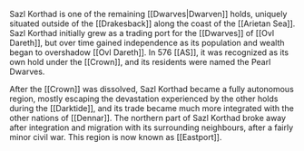 Sazl Korthad is one of the remaining [[Dwarves|Dwarven]] holds, uniquely situated outside of the [[Drakesback]] along the coast of the [[Arietan Sea]]. Sazl Korthad initially grew as a trading port for the [[Dwarves]] of [[Ovl Dareth]], but over time gained independence as its population and wealth began to overshadow [[Ovl Dareth]]. In 576 [[AS]], it was recognized as its own hold under the [[Crown]], and its residents were named the Pearl Dwarves.

After the [[Crown]] was dissolved, Sazl Korthad became a fully autonomous region, mostly escaping the devastation experienced by the other holds during the [[Darktide]], and its trade became much more integrated with the other nations of [[Dennar]]. The northern part of Sazl Korthad broke away after integration and migration with its surrounding neighbours, after a fairly minor civil war. This region is now known as [[Eastport]].